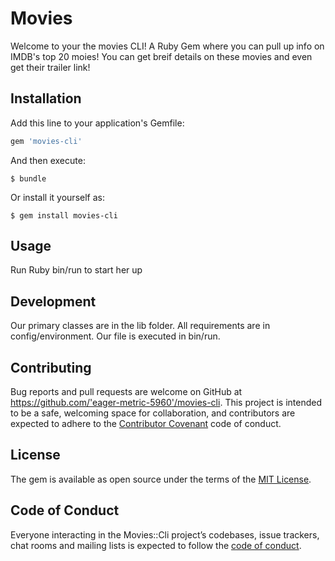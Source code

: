 # Movies

Welcome to your the movies CLI! A Ruby Gem where you can pull up info on IMDB's top 20 moies! You can get breif details on these movies and even get their trailer link!

## Installation

Add this line to your application's Gemfile:

```ruby
gem 'movies-cli'
```

And then execute:

    $ bundle

Or install it yourself as:

    $ gem install movies-cli

## Usage

Run Ruby bin/run to start her up

## Development

Our primary classes are in the lib folder. All requirements are in config/environment. Our file is executed in bin/run.

## Contributing

Bug reports and pull requests are welcome on GitHub at https://github.com/'eager-metric-5960'/movies-cli. This project is intended to be a safe, welcoming space for collaboration, and contributors are expected to adhere to the [Contributor Covenant](http://contributor-covenant.org) code of conduct.

## License

The gem is available as open source under the terms of the [MIT License](https://opensource.org/licenses/MIT).

## Code of Conduct

Everyone interacting in the Movies::Cli project’s codebases, issue trackers, chat rooms and mailing lists is expected to follow the [code of conduct](https://github.com/'eager-metric-5960'/movies-cli/blob/master/CODE_OF_CONDUCT.md).
